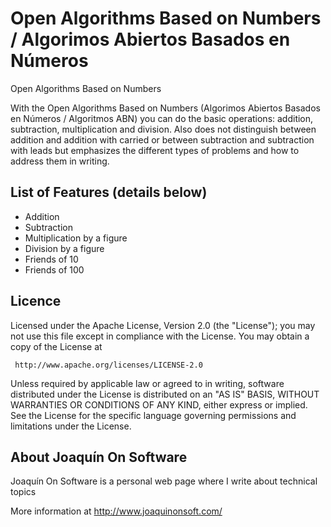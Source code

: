 Open Algorithms Based on Numbers / Algorimos Abiertos Basados en Números
===================

Open Algorithms Based on Numbers

With the Open Algorithms Based on Numbers  (Algorimos Abiertos Basados en Números / Algoritmos ABN)
you can do the basic operations: addition, subtraction, multiplication and division.
Also does not distinguish between addition and addition with carried or between subtraction and
subtraction with leads but emphasizes the different types of problems and how to address them in
writing.

## List of Features (details below)

- Addition
- Subtraction
- Multiplication by a figure
- Division by a figure
- Friends of 10
- Friends of 100

## Licence

Licensed under the Apache License, Version 2.0 (the "License");
you may not use this file except in compliance with the License.
You may obtain a copy of the License at

     http://www.apache.org/licenses/LICENSE-2.0

Unless required by applicable law or agreed to in writing, software
distributed under the License is distributed on an "AS IS" BASIS,
WITHOUT WARRANTIES OR CONDITIONS OF ANY KIND, either express or implied.
See the License for the specific language governing permissions and
limitations under the License.

## About Joaquín On Software

Joaquín On Software is a personal web page where I write about technical topics

More information at <http://www.joaquinonsoft.com/>

